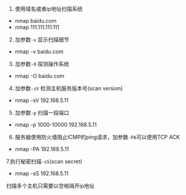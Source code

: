 1. 使用域名或者ip地址扫描系统
* nmap baidu.com
* nmap 111.111.111.111

2. 加参数`-v` 显示扫描细节
* nmap -v baidu.com

3. 加参数`-O` 探测操作系统
* nmap -O baidu.com

4. 加参数`-sV` 检测主机服务版本号(scan version)
* nmap -sV 192.168.5.11

5. 加参数`-p` 扫描一段端口
* nmap -p 1000-10000 192.168.5.11

6. 服务器使用防火墙阻止ICMP的ping请求，加参数`-PA`可以使用TCP ACK
* nmap -PA 192.168.5.11

7.执行秘密扫描`-sS`(scan secret)
* nmap -sS 192.168.5.11

扫描多个主机只需要以空格隔开ip地址
